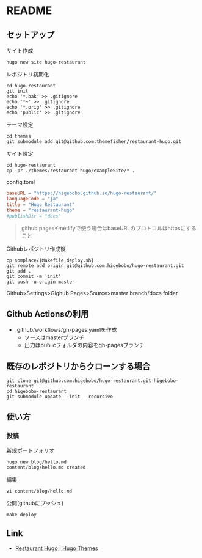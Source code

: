 # README

## セットアップ

サイト作成

```shell
hugo new site hugo-restaurant
```

レポジトリ初期化

```shell
cd hugo-restaurant
git init
echo '*.bak' >> .gitignore
echo '*~' >> .gitignore
echo '*.orig' >> .gitignore
echo 'public' >> .gitignore
```

テーマ設定

```shell
cd themes 
git submodule add git@github.com:themefisher/restaurant-hugo.git
```

サイト設定

```shell
cd hugo-restaurant
cp -pr ./themes/restaurant-hugo/exampleSite/* .
```

config.toml

```toml
baseURL = "https://higebobo.github.io/hugo-restaurant/"
languageCode = "ja"
title = "Hugo Restaurant"
theme = "restaurant-hugo"
#publishDir = "docs"
```

> github pagesやnetlifyで使う場合はbaseURLのプロトコルはhttpsにすること

Githubレポジトリ作成後

```shell
cp somplace/{Makefile,deploy.sh} .
git remote add origin git@github.com:higebobo/hugo-restaurant.git
git add .
git commit -m 'init'
git push -u origin master
```

Github>Settings>Gighub Pages>Source>master branch/docs folder

## Github Actionsの利用

* .github/workflows/gh-pages.yamlを作成
    * ソースはmasterブランチ
    * 出力はpublicフォルダの内容をgh-pagesブランチ

## 既存のレポジトリからクローンする場合

```shell
git clone git@github.com:higebobo/hugo-restaurant.git higebobo-restaurant
cd higebobo-restaurant
git submodule update --init --recursive
```

## 使い方

### 投稿

新規ポートフォリオ

```shell
hugo new blog/hello.md
content/blog/hello.md created
```

編集

```shell
vi content/blog/hello.md
```

公開(githubにプッシュ)

```shell
make deploy
```

## Link

* [Restaurant Hugo \| Hugo Themes](https://themes.gohugo.io/restaurant-hugo/)
